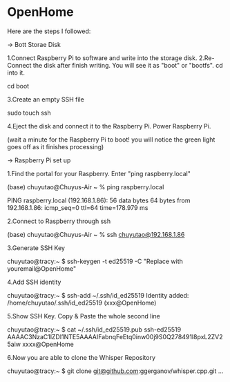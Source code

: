 # OpenHome

Here are the steps I followed:

-> Bott Storae Disk

1.Connect Raspberry Pi to software and write into the storage disk.
2.Re-Connect the disk after finish writing. You will see it as "boot" or "bootfs". cd into it.

cd boot

3.Create an empty SSH file

sudo touch ssh

4.Eject the disk and connect it to the Raspberry Pi. Power Raspberry Pi. 

(wait a minute for the Raspberry Pi to boot! you will notice the green light goes off as it finishes processing)

-> Raspberry Pi set up 

1.Find the portal for your Raspberry. Enter "ping raspberry.local"

(base) chuyutao@Chuyus-Air ~ % ping raspberry.local

PING raspberry.local (192.168.1.86): 56 data bytes
64 bytes from 192.168.1.86: icmp_seq=0 ttl=64 time=178.979 ms

2.Connect to Raspberry through ssh

(base) chuyutao@Chuyus-Air ~ % ssh chuyutao@192.168.1.86

3.Generate SSH Key

chuyutao@tracy:~ $ ssh-keygen -t ed25519 -C "Replace with youremail@OpenHome"

4.Add SSH identity

chuyutao@tracy:~ $ ssh-add ~/.ssh/id_ed25519
Identity added: /home/chuyutao/.ssh/id_ed25519 (xxx@OpenHome)

5.Show SSH Key. Copy & Paste the whole second line

chuyutao@tracy:~ $ cat ~/.ssh/id_ed25519.pub
ssh-ed25519 AAAAC3NzaC1lZDI1NTE5AAAAIFabnqFeEtq0inw00j9S0Q278491l8pxL2ZV25aiw xxxx@OpenHome

6.Now you are able to clone the Whisper Repository 

chuyutao@tracy:~ $ git clone git@github.com:ggerganov/whisper.cpp.git
...





